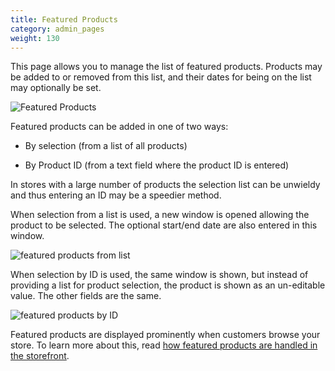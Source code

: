 ```yaml
---
title: Featured Products
category: admin_pages
weight: 130
---
```


This page allows you to manage the list of featured products.  Products may be added to or removed from this list, and their dates for being on the list may optionally be set.

![Featured Products](/images/featured.png) 

Featured products can be added in one of two ways: 

- By selection (from a list of all products)

- By Product ID (from a text field where the product ID is entered)

In stores with a large number of products the selection list can be unwieldy and thus entering an ID may be a speedier method.

When selection from a list is used, a new window is opened allowing the product to be selected.  The optional start/end date are also entered in this window. 

![featured products from list](/images/featured_from_list.png)

When selection by ID is used, the same window is shown, but instead of providing a list for product selection, the product is shown as an un-editable value.   The other fields are the same. 

![featured products by ID](/images/featured_by_id.png)

Featured products are displayed prominently when customers browse your store.  To learn more about this, read [how featured products are handled in the storefront](/user/products/featured_products/). 


